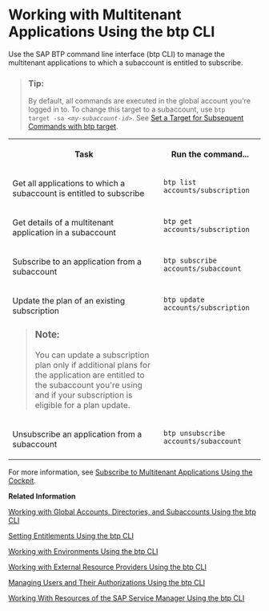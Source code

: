 <!-- loioc1b0fcc400384fedba325795dc10871d -->

# Working with Multitenant Applications Using the btp CLI

Use the SAP BTP command line interface \(btp CLI\) to manage the multitenant applications to which a subaccount is entitled to subscribe.

> ### Tip:  
> By default, all commands are executed in the global account you're logged in to. To change this target to a subaccount, use <code>btp target -sa <i class="varname">&lt;my-subaccount-id&gt;</i></code>. See [Set a Target for Subsequent Commands with btp target](set-a-target-for-subsequent-commands-with-btp-target-720645a.md).


<table>
<tr>
<th valign="top">

Task



</th>
<th valign="top">

Run the command...



</th>
</tr>
<tr>
<td valign="top">

Get all applications to which a subaccount is entitled to subscribe



</td>
<td valign="top">

`btp list accounts/subscription`



</td>
</tr>
<tr>
<td valign="top">

Get details of a multitenant application in a subaccount



</td>
<td valign="top">

`btp get accounts/subscription`



</td>
</tr>
<tr>
<td valign="top">

Subscribe to an application from a subaccount



</td>
<td valign="top">

`btp subscribe accounts/subaccount`



</td>
</tr>
<tr>
<td valign="top">

Update the plan of an existing subscription

> ### Note:  
> You can update a subscription plan only if additional plans for the application are entitled to the subaccount you're using and if your subscription is eligible for a plan update.



</td>
<td valign="top">

`btp update accounts/subscription`



</td>
</tr>
<tr>
<td valign="top">

Unsubscribe an application from a subaccount



</td>
<td valign="top">

`btp unsubscribe accounts/subaccount`



</td>
</tr>
</table>

For more information, see [Subscribe to Multitenant Applications Using the Cockpit](subscribe-to-multitenant-applications-using-the-cockpit-7a3e396.md).

**Related Information**  


[Working with Global Accounts, Directories, and Subaccounts Using the btp CLI](working-with-global-accounts-directories-and-subaccounts-using-the-btp-cli-85a683e.md "Use the SAP BTP command line interface (btp CLI) to manage operations with global accounts, directories, and subaccounts.")

[Setting Entitlements Using the btp CLI](setting-entitlements-using-the-btp-cli-5af849c.md "Use the SAP BTP command line interface (btp CLI) to set entitlements to define the functionality or permissions available for users of global accounts, directories, and subaccounts.")

[Working with Environments Using the btp CLI](working-with-environments-using-the-btp-cli-48db155.md "Use the SAP BTP command line interface (btp CLI) to manage runtime environment instances in a subaccount. For example, enable the Cloud Foundry environment by creating a Cloud Foundry org (environment instance).")

[Working with External Resource Providers Using the btp CLI](working-with-external-resource-providers-using-the-btp-cli-48d7688.md "Use the SAP BTP command line interface (btp CLI) to get details, or to create or delete resource provider instances in a global account.")

[Managing Users and Their Authorizations Using the btp CLI](managing-users-and-their-authorizations-using-the-btp-cli-94bb593.md "User authorizations are managed by assigning role collections to users (for example, Subaccount Administrator). Use the SAP BTP command-line interface (btp CLI) to manage roles and role collections, and to assign role collections to users.")

[Working With Resources of the SAP Service Manager Using the btp CLI](working-with-resources-of-the-sap-service-manager-using-the-btp-cli-fe6a53b.md "Use the SAP BTP command line interface to perform various operations related to your platforms, attached service brokers, service instances, and service bindings.")

